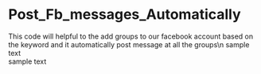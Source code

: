 # Post_Fb_messages_Automatically

This code will helpful to the add groups to our facebook account based on the keyword
and it automatically post message at all the groups\n
sample text                                                                                                                    
sample text

